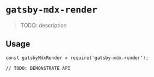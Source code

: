 # `gatsby-mdx-render`

> TODO: description

## Usage

```
const gatsbyMdxRender = require('gatsby-mdx-render');

// TODO: DEMONSTRATE API
```
